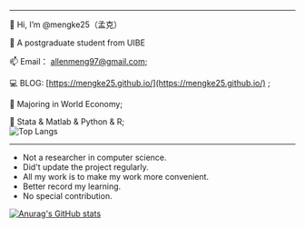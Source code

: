 -----------------------------------------------------

👋 Hi, I’m @mengke25（孟克）  <br />

👀 A postgraduate student from UIBE  <br />

📫 Email： [allenmeng97@gmail.com](mailto:allenmeng97@gmail.com);   <br />

💻 BLOG:  [https://mengke25.github.io/](https://mengke25.github.io/) ;  <br />

🌱 Majoring in World Economy;    <br />

💞️ Stata & Matlab & Python & R;  
![Top Langs](https://github-readme-stats.vercel.app/api/top-langs/?username=mengke25&hide=ipynb,TypeScript,html,CSS,C++,GLSL,Notebook,TeX,SCSS&exclude_repo=mengke25.github.io,py_learning&layout=donut)  <br />

-----------------------------------------------------
* Not a researcher in computer science.
* Did't update the project regularly.
* All my work is to make my work more convenient.
* Better record my learning.
* No special contribution.

[![Anurag's GitHub stats](https://github-readme-stats.vercel.app/api?username=mengke25&show_icons=true)](https://github.com/anuraghazra/github-readme-stats)


<!---
mengke25/mengke25 is a ✨ special ✨ repository because its `README.md` (this file) appears on your GitHub profile.  
You can click the Preview link to take a look at your changes.  
--->
